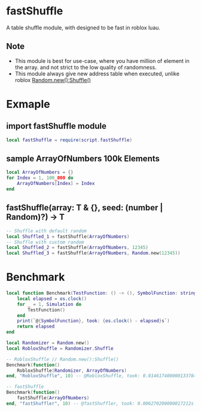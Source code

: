 # fastShuffle

A table shuffle module, with designed to be fast in roblox luau.

## Note

- This module is best for use-case, where you have million of element in the array.
and not strict to the low quality of randomness.
- This module always give new address table when executed,
unlike roblox [Random.new():Shuffle()](https://create.roblox.com/docs/reference/engine/datatypes/Random#Shuffle)

# Exmaple

## import fastShuffle module
```lua
local fastShuffle = require(script.fastShuffle)
```

## sample ArrayOfNumbers 100k Elements
```lua
local ArrayOfNumbers = {}
for Index = 1, 100_000 do
    ArrayOfNumbers[Index] = Index
end
```

## fastShuffle(array: T & {}, seed: (number | Random)?) -> T
```lua
-- Shuffle with default random
local Shuffled_1 = fastShuffle(ArrayOfNumbers) 
-- Shuffle with custom random
local Shuffled_2 = fastShuffle(ArrayOfNumbers, 12345)
local Shuffled_3 = fastShuffle(ArrayOfNumbers, Random.new(12345))
```

# Benchmark
```lua
local function Benchmark(TestFunction: () -> (), SymbolFunction: string, Simulation: number): number
    local elapsed = os.clock()
    for _ = 1, Simulation do
        TestFunction()
    end
    print(`@{SymbolFunction}, took: {os.clock() - elapsed}s`)
    return elapsed
end

local Randomizer = Random.new()
local RobloxShuffle = Randomizer.Shuffle

-- RobloxShuffle // Random.new():Shuffle()
Benchmark(function()
    RobloxShuffle(Randomizer, ArrayOfNumbers)
end, "RobloxShuffle", 10) -- @RobloxShuffle, took: 0.014617400000133784s

-- fastShuffle
Benchmark(function()
    fastShuffle(ArrayOfNumbers)
end, "fastShuffler", 10) -- @fastShuffler, took: 0.006270200000017212s
```
